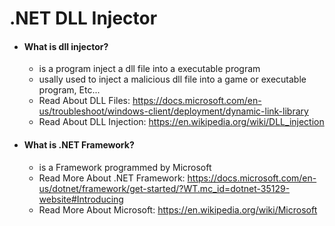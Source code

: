 # .NET DLL Injector

* #### What is dll injector?
  * is a program inject a dll file into a executable program
  * usally used to inject a malicious dll file into a game or executable program, Etc...
  * Read About DLL Files: https://docs.microsoft.com/en-us/troubleshoot/windows-client/deployment/dynamic-link-library
  * Read About DLL Injection: https://en.wikipedia.org/wiki/DLL_injection

* #### What is .NET Framework?
  * is a Framework programmed by Microsoft
  * Read More About .NET Framework: https://docs.microsoft.com/en-us/dotnet/framework/get-started/?WT.mc_id=dotnet-35129-website#Introducing
  * Read More About Microsoft: https://en.wikipedia.org/wiki/Microsoft
